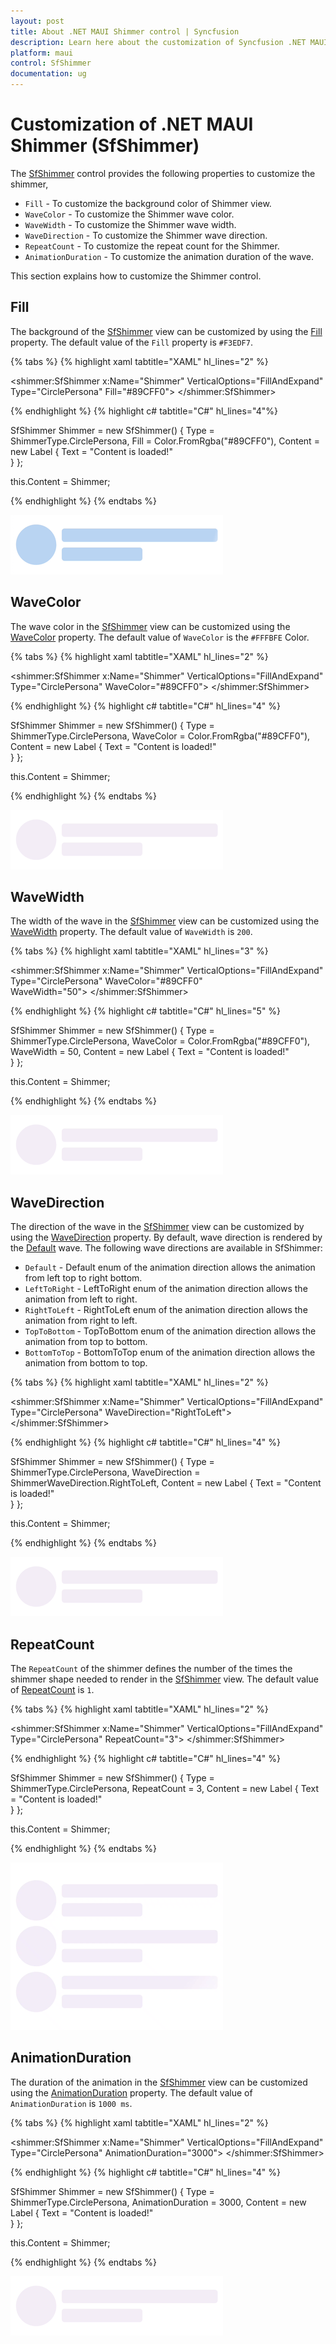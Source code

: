 ```yaml
---
layout: post
title: About .NET MAUI Shimmer control | Syncfusion
description: Learn here about the customization of Syncfusion .NET MAUI Shimmer (SfShimmer) control, its basic features, elements and more.
platform: maui
control: SfShimmer
documentation: ug
---
```


# Customization of .NET MAUI Shimmer (SfShimmer)

The [SfShimmer](https://help.syncfusion.com/cr/maui/Syncfusion.Maui.Shimmer.html) control provides the following properties to customize the shimmer,

* `Fill` - To customize the background color of Shimmer view. 
* `WaveColor` - To customize the Shimmer wave color.
* `WaveWidth` - To customize the Shimmer wave width.
* `WaveDirection` - To customize the Shimmer wave direction.
* `RepeatCount` - To customize the repeat count for the Shimmer.
* `AnimationDuration` - To customize the animation duration of the wave.

This section explains how to customize the Shimmer control.

## Fill

The background of the [SfShimmer](https://help.syncfusion.com/cr/maui/Syncfusion.Maui.Shimmer.SfShimmer.html) view can be customized by using the [Fill](https://help.syncfusion.com/cr/maui/Syncfusion.Maui.Shimmer.SfShimmer.html#Syncfusion_Maui_Shimmer_SfShimmer_Fill) property. The default value of the `Fill` property is `#F3EDF7`.

{% tabs %}
{% highlight xaml tabtitle="XAML" hl_lines="2" %}

<shimmer:SfShimmer x:Name="Shimmer" VerticalOptions="FillAndExpand" Type="CirclePersona"
                   Fill="#89CFF0">
   <StackLayout>
      <Label 
         Text="Content is loaded!!">
      </Label>
   </StackLayout>
</shimmer:SfShimmer>

{% endhighlight %}
{% highlight c# tabtitle="C#" hl_lines="4"%}

SfShimmer Shimmer = new SfShimmer()
{
      Type = ShimmerType.CirclePersona,
      Fill = Color.FromRgba("#89CFF0"),
      Content = new Label
      {
         Text = "Content is loaded!"              
      }
};

this.Content = Shimmer;

{% endhighlight %}
{% endtabs %}

   ![Fill customization in .NET MAUI Shimmer.](images/customization/maui-fill-customization.gif)

## WaveColor

The wave color in the [SfShimmer](https://help.syncfusion.com/cr/maui/Syncfusion.Maui.Shimmer.SfShimmer.html) view can be customized using the [WaveColor](https://help.syncfusion.com/cr/maui/Syncfusion.Maui.Shimmer.SfShimmer.html#Syncfusion_Maui_Shimmer_SfShimmer_WaveColor) property. The default value of `WaveColor` is the `#FFFBFE` Color.

{% tabs %}
{% highlight xaml tabtitle="XAML" hl_lines="2" %}

<shimmer:SfShimmer x:Name="Shimmer" VerticalOptions="FillAndExpand" Type="CirclePersona"
                   WaveColor="#89CFF0">
   <StackLayout>
      <Label 
         Text="Content is loaded!!">
      </Label>
   </StackLayout>
</shimmer:SfShimmer>

{% endhighlight %}
{% highlight c# tabtitle="C#" hl_lines="4" %}

SfShimmer Shimmer = new SfShimmer()
{
      Type = ShimmerType.CirclePersona,
      WaveColor = Color.FromRgba("#89CFF0"),
      Content = new Label
      {
         Text = "Content is loaded!"              
      }
};

this.Content = Shimmer;

{% endhighlight %}
{% endtabs %}

   ![Wave color customization in .NET MAUI.](images/customization/maui-wave-color-customization.gif)

## WaveWidth

The width of the wave in the [SfShimmer](https://help.syncfusion.com/cr/maui/Syncfusion.Maui.Shimmer.SfShimmer.html) view can be customized using the [WaveWidth](https://help.syncfusion.com/cr/maui/Syncfusion.Maui.Shimmer.SfShimmer.html#Syncfusion_Maui_Shimmer_SfShimmer_WaveWidth) property. The default value of `WaveWidth` is `200`.

{% tabs %}
{% highlight xaml tabtitle="XAML" hl_lines="3" %}

<shimmer:SfShimmer x:Name="Shimmer" VerticalOptions="FillAndExpand" Type="CirclePersona"
                   WaveColor="#89CFF0"  
                   WaveWidth="50">
   <StackLayout>
      <Label 
         Text="Content is loaded!!">
      </Label>
   </StackLayout>
</shimmer:SfShimmer>

{% endhighlight %}
{% highlight c# tabtitle="C#" hl_lines="5" %}

SfShimmer Shimmer = new SfShimmer()
{
      Type = ShimmerType.CirclePersona,
      WaveColor = Color.FromRgba("#89CFF0"),
      WaveWidth = 50,
      Content = new Label
      {
         Text = "Content is loaded!"              
      }
};

this.Content = Shimmer;

{% endhighlight %}
{% endtabs %}

   ![Wave width customization in .NET MAUI.](images/customization/maui-wave-width-customization.gif)

## WaveDirection

The direction of the wave in the [SfShimmer](https://help.syncfusion.com/cr/maui/Syncfusion.Maui.Shimmer.SfShimmer.html) view can be customized by using the [WaveDirection](https://help.syncfusion.com/cr/maui/Syncfusion.Maui.Shimmer.SfShimmer.html#Syncfusion_Maui_Shimmer_SfShimmer_WaveDirection) property. By default, wave direction is rendered by the [Default](https://help.syncfusion.com/cr/maui/Syncfusion.Maui.Shimmer.ShimmerWaveDirection.html#Syncfusion_Maui_Shimmer_ShimmerWaveDirection_Default) wave. The following wave directions are available in SfShimmer:

* `Default` - Default enum of the animation direction allows the animation from left top to right bottom.
* `LeftToRight` - LeftToRight enum of the animation direction allows the animation from left to right.
* `RightToLeft` - RightToLeft enum of the animation direction allows the animation from right to left.
* `TopToBottom` - TopToBottom enum of the animation direction allows the animation from top to bottom.
* `BottomToTop` - BottomToTop enum of the animation direction allows the animation from bottom to top.

{% tabs %}
{% highlight xaml tabtitle="XAML" hl_lines="2" %}

<shimmer:SfShimmer x:Name="Shimmer" VerticalOptions="FillAndExpand" Type="CirclePersona" 
                   WaveDirection="RightToLeft">
   <StackLayout>
      <Label 
         Text="Content is loaded!!">
      </Label>
   </StackLayout>
</shimmer:SfShimmer>

{% endhighlight %}
{% highlight c# tabtitle="C#" hl_lines="4" %}

SfShimmer Shimmer = new SfShimmer()
{
      Type = ShimmerType.CirclePersona,
      WaveDirection = ShimmerWaveDirection.RightToLeft,
      Content = new Label
      {
         Text = "Content is loaded!"              
      }
};

this.Content = Shimmer;

{% endhighlight %}
{% endtabs %}

   ![Wave direction customization in .NET MAUI.](images/customization/maui-wave-direction-customization.gif)

## RepeatCount

The `RepeatCount` of the shimmer defines the number of the times the shimmer shape needed to render in the [SfShimmer](https://help.syncfusion.com/cr/maui/Syncfusion.Maui.Shimmer.SfShimmer.html) view. The default value of [RepeatCount](https://help.syncfusion.com/cr/maui/Syncfusion.Maui.Shimmer.SfShimmer.html#Syncfusion_Maui_Shimmer_SfShimmer_RepeatCount) is `1`.

{% tabs %}
{% highlight xaml tabtitle="XAML" hl_lines="2" %}

<shimmer:SfShimmer x:Name="Shimmer" VerticalOptions="FillAndExpand" Type="CirclePersona" 
                   RepeatCount="3">
   <StackLayout>
      <Label 
         Text="Content is loaded!!">
      </Label>
   </StackLayout>
</shimmer:SfShimmer>

{% endhighlight %}
{% highlight c# tabtitle="C#" hl_lines="4" %}

SfShimmer Shimmer = new SfShimmer()
{
      Type = ShimmerType.CirclePersona,
      RepeatCount = 3,
      Content = new Label
      {
         Text = "Content is loaded!"              
      }
};

this.Content = Shimmer;

{% endhighlight %}
{% endtabs %}

   ![Repeat count customization in .NET MAUI.](images/customization/maui-repeat-count-customization.gif)

## AnimationDuration

The duration of the animation in the [SfShimmer](https://help.syncfusion.com/cr/maui/Syncfusion.Maui.Shimmer.SfShimmer.html) view can be customized using the [AnimationDuration](https://help.syncfusion.com/cr/maui/Syncfusion.Maui.Shimmer.SfShimmer.html#Syncfusion_Maui_Shimmer_SfShimmer_AnimationDuration) property. The default value of `AnimationDuration` is `1000 ms`.

{% tabs %}
{% highlight xaml tabtitle="XAML" hl_lines="2" %}

<shimmer:SfShimmer x:Name="Shimmer" VerticalOptions="FillAndExpand" Type="CirclePersona" 
                   AnimationDuration="3000">
   <StackLayout>
      <Label 
         Text="Content is loaded!!">
      </Label>
   </StackLayout>
</shimmer:SfShimmer>

{% endhighlight %}
{% highlight c# tabtitle="C#" hl_lines="4" %}

SfShimmer Shimmer = new SfShimmer()
{
      Type = ShimmerType.CirclePersona,
      AnimationDuration = 3000,
      Content = new Label
      {
         Text = "Content is loaded!"              
      }
};

this.Content = Shimmer;

{% endhighlight %}
{% endtabs %}

   ![Animation duration customization in .NET MAUI.](images/customization/maui-animation-duration.gif)